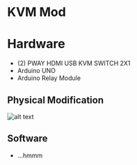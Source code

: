 # KVM Mod

# Hardware
* (2) PWAY HDMI USB KVM SWITCH 2X1
* Arduino UNO
* Arduino Relay Module

## Physical Modification
![alt text](./docs/pcb_top.jpg "PCB Top")


## Software
* ...hmmm